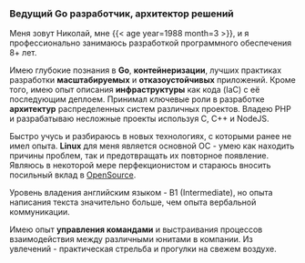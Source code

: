 ### Ведущий Go разработчик, архитектор решений

Меня зовут Николай, мне {{< age year=1988 month=3 >}}, и я профессионально занимаюсь разработкой программного обеспечения 8+ лет.

Имею глубокие познания в **Go**, **контейнеризации**, лучших практиках разработки **масштабируемых** и **отказоустойчивых** приложений. Кроме того, имею опыт описания **инфраструктуры** как кода (IaC) с её последующим деплоем. Принимал ключевые роли в разработке **архитектур** распределенных систем различных проектов. Владею PHP и разрабатываю несложные проекты используя C, C++ и NodeJS.

Быстро учусь и разбираюсь в новых технологиях, с которыми ранее не имел опыта. **Linux** для меня является основной ОС - умею как находить причины проблем, так и предотвращать их повторное появление. Являюсь в некоторой мере перфекционистом и стараюсь вносить посильный вклад в [OpenSource](https://github.com/tarampampam?tab=repositories).

Уровень владения английским языком - B1 (Intermediate), но опыта написания текста значительно больше, чем опыта вербальной коммуникации.

Имею опыт **управления командами** и выстраивания процессов взаимодействия между различными юнитами в компании. Из увлечений - практическая стрельба и прогулки на свежем воздухе.
